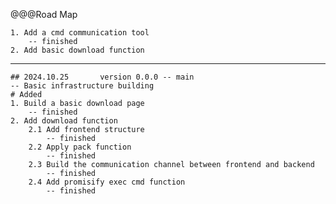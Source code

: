 @@@Road Map

	1. Add a cmd communication tool
		-- finished
	2. Add basic download function
		
---
	## 2024.10.25		version 0.0.0 -- main
	-- Basic infrastructure building
	# Added
	1. Build a basic download page
		-- finished
	2. Add download function
		2.1 Add frontend structure
			-- finished
		2.2 Apply pack function
			-- finished
		2.3 Build the communication channel between frontend and backend
			-- finished
		2.4 Add promisify exec cmd function
			-- finished